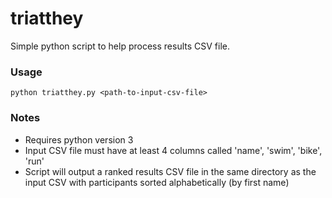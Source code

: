 # triatthey
Simple python script to help process results CSV file.

### Usage
`python triatthey.py <path-to-input-csv-file>`

### Notes
* Requires python version 3
* Input CSV file must have at least 4 columns called 'name', 'swim', 'bike', 'run'
* Script will output a ranked results CSV file in the same directory as the input CSV with participants sorted alphabetically (by first name)
